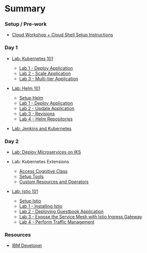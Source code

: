 # Summary

<!-- Rules of SUMMARY.md are here: https://docs.gitbook.com/integrations/github/content-configuration#summary -->
<!-- All headings MUST be THREE hashmarks (###) -->
<!-- Indented bullets (4 spaces) will make the first line be a section -->

### Setup / Pre-work

* [Cloud Workshop + Cloud Shell Setup Instructions](pre-work/README.md)

### Day 1

* [Lab: Kubernetes 101](generatedContent/kube101/README.md)
    * [Lab 1 - Deploy Application](kube101/Lab1/README.md)
    * [Lab 2 - Scale Application](kube101/Lab2/README.md)
    * [Lab 3 - Multi-tier Application](generatedContent/kube101/Lab3/README.md)

* [Lab: Helm 101](generatedContent/helm101/README.md)
    * [Setup Helm](helm-setup/README.md)
    * [Lab 1 - Deploy Application](generatedContent/helm101/Lab1/README.md)
    * [Lab 2 - Update Application](generatedContent/helm101/Lab2/README.md)
    * [Lab 3 - Revisions](generatedContent/helm101/Lab3/README.md)
    * [Lab 4 - Helm Repositories](generatedContent/helm101/Lab4/README.md)

* [Lab: Jenkins and Kubernetes](generatedContent/app-modernization-cicd-lab-iks/README.md)

### Day 2

* [Lab: Deploy Microservices on IKS](generatedContent/spring-boot-microservices-on-kubernetes/README_deployment.md)

* Lab: Kubernetes Extensions
    * [Access Cognitive Class](generatedContent/workshop-setup/pre-work/COGNITIVECLASS.md)
    * [Setup Tools](operator-sdk-setup/README.md)
    * [Custom Resources and Operators](generatedContent/kubernetes-extensions.git/README.md)

* [Lab: Istio 101](istio101/README.md)
    * [Setup Istio](istio101/setup.md)
    * [Lab 1 - Installing Istio](istio101/exercise-2/README.md)
    * [Lab 2 - Deploying Guestbook Application](istio101/exercise-3/README.md)
    * [Lab 3 - Expose the Service Mesh with Istio Ingress Gateway](istio101/exercise-5/README.md)
    * [Lab 4 - Perform Traffic Management](istio101/exercise-6/README.md)

### Resources

* [IBM Developer](https://developer.ibm.com)